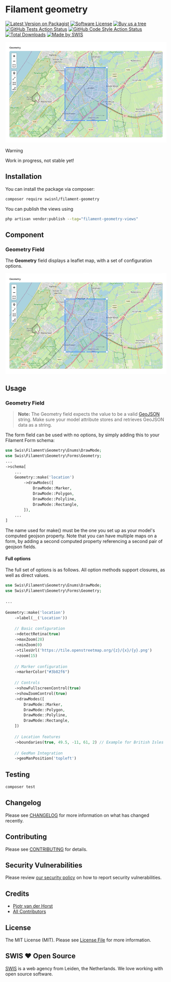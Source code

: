# Filament geometry

<div class="filament-hidden">

[![Latest Version on Packagist](https://img.shields.io/packagist/v/swisnl/filament-geometry.svg?style=flat-square)](https://packagist.org/packages/swisnl/filament-geometry)
[![Software License](https://img.shields.io/badge/license-MIT-brightgreen.svg?style=flat-square)](LICENSE.md)
[![Buy us a tree](https://img.shields.io/badge/Treeware-%F0%9F%8C%B3-lightgreen.svg?style=flat-square)](https://plant.treeware.earth/swisnl/filament-geometry)
[![GitHub Tests Action Status](https://img.shields.io/github/actions/workflow/status/swisnl/filament-geometry/run-tests.yml?branch=main&label=tests&style=flat-square)](https://github.com/swisnl/filament-geometry/actions?query=workflow%3Arun-tests+branch%3Amain)
[![GitHub Code Style Action Status](https://img.shields.io/github/actions/workflow/status/swisnl/filament-geometry/fix-php-code-style-issues.yml?branch=main&label=code%20style&style=flat-square)](https://github.com/swisnl/filament-geometry/actions?query=workflow%3A"Fix+PHP+Code+Styling"+branch%3Amain)
[![Total Downloads](https://img.shields.io/packagist/dt/swisnl/filament-geometry.svg?style=flat-square)](https://packagist.org/packages/swisnl/filament-geometry)
[![Made by SWIS](https://img.shields.io/badge/%F0%9F%9A%80-made%20by%20SWIS-%230737A9.svg?style=flat-square)](https://www.swis.nl)

![Filament geometry screenshot](https://github.com/swisnl/filament-geometry/blob/main/art/screenshot.png)

</div>

> [!WARNING]
> Work in progress, not stable yet!
>

## Installation

You can install the package via composer:

```bash
composer require swisnl/filament-geometry
```

You can publish the views using

```bash
php artisan vendor:publish --tag="filament-geometry-views"
```

## Component

### Geometry Field

The **Geometry** field displays a leaflet map, with a set of configuration options.

![Map Field](art/screenshot.png)

## Usage

### Geometry Field

> **Note:** The Geometry field expects the value to be a valid [GeoJSON](https://geojson.org/) string. Make sure your model attribute stores and retrieves GeoJSON data as a string.

The form field can be used with no options, by simply adding this to your Filament
Form schema:

```php
use Swis\Filament\Geometry\Enums\DrawMode;
use Swis\Filament\Geometry\Forms\Geometry;
...
->schema[
    ...
    Geometry::make('location')
        ->drawModes([
            DrawMode::Marker,
            DrawMode::Polygon,
            DrawMode::Polyline,
            DrawMode::Rectangle,
        ]),
    ...
]
```
The name used for make() must be the one you set up as your model's computed geojson
property. Note that you can have multiple maps on a form, by adding a second computed
property referencing a second pair of geojson fields.

#### Full options

The full set of options is as follows.  All option methods support closures, as well as direct values.

```php
use Swis\Filament\Geometry\Enums\DrawMode;
use Swis\Filament\Geometry\Forms\Geometry;

...

Geometry::make('location')
    ->label(__('Location'))

    // Basic configuration
    ->detectRetina(true)
    ->maxZoom(28)
    ->minZoom(0)
    ->tilesUrl('https://tile.openstreetmap.org/{z}/{x}/{y}.png')
    ->zoom(15)

    // Marker configuration
    ->markerColor("#3b82f6")
    
    // Controls
    ->showFullscreenControl(true)
    ->showZoomControl(true)
    ->drawModes([
        DrawMode::Marker,
        DrawMode::Polygon,
        DrawMode::Polyline,
        DrawMode::Rectangle,
    ])
    
    // Location features
    ->boundaries(true, 49.5, -11, 61, 2) // Example for British Isles

    // GeoMan Integration
    ->geoManPosition('topleft')
```

## Testing

```bash
composer test
```

## Changelog

Please see [CHANGELOG](https://github.com/swisnl/filament-geometry/blob/main/CHANGELOG.md) for more information on what has changed recently.

## Contributing

Please see [CONTRIBUTING](https://github.com/swisnl/filament-geometry/blob/main/.github/CONTRIBUTING.md) for details.

## Security Vulnerabilities

Please review [our security policy](https://github.com/swisnl/filament-geometry/security/policy) on how to report security vulnerabilities.

## Credits

- [Pjotr van der Horst](https://github.com/pjotrvdh)
- [All Contributors](https://github.com/swisnl/filament-geometry/contributors)

## License

The MIT License (MIT). Please see [License File](https://github.com/swisnl/filament-geometry/blob/main/LICENSE.md) for more information.

## SWIS ❤️ Open Source

[SWIS](https://www.swis.nl) is a web agency from Leiden, the Netherlands. We love working with open source software.
